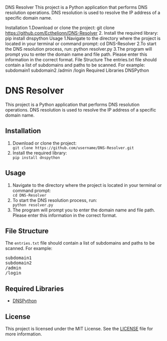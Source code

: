 DNS Resolver
This project is a Python application that performs DNS resolution operations. DNS resolution is used to resolve the IP address of a specific domain name.

Installation
 1.Download or clone the project:
 git clone https://github.com/Ecthelionn/DNS-Resolver
 2. Install the required library:
 pip install dnspython
Usage
 1.Navigate to the directory where the project is located in your terminal or command prompt:
 cd DNS-Resolver
 2.To start the DNS resolution process, run:
 python resolver.py
 3.The program will prompt you to enter the domain name and file path. Please enter this information in the correct format.
File Structure
The entries.txt file should contain a list of subdomains and paths to be scanned. For example:
subdomain1
subdomain2
/admin
/login
Required Libraries
DNSPython
<h1>DNS Resolver</h1>

<p>This project is a Python application that performs DNS resolution operations. DNS resolution is used to resolve the IP address of a specific domain name.</p>

<h2>Installation</h2>

<ol>
  <li>Download or clone the project:</li>
  <code>git clone https://github.com/username/DNS-Resolver.git</code>

  <li>Install the required library:</li>
  <code>pip install dnspython</code>
</ol>

<h2>Usage</h2>

<ol>
  <li>Navigate to the directory where the project is located in your terminal or command prompt:</li>
  <code>cd DNS-Resolver</code>

  <li>To start the DNS resolution process, run:</li>
  <code>python resolver.py</code>

  <li>The program will prompt you to enter the domain name and file path. Please enter this information in the correct format.</li>
</ol>

<h2>File Structure</h2>

<p>The <code>entries.txt</code> file should contain a list of subdomains and paths to be scanned. For example:</p>

<pre>
subdomain1
subdomain2
/admin
/login
</pre>

<h2>Required Libraries</h2>

<ul>
  <li><a href="https://pypi.org/project/dnspython/">DNSPython</a></li>
</ul>

<h2>License</h2>

<p>This project is licensed under the MIT License. See the <a href="LICENSE">LICENSE</a> file for more information.</p>
